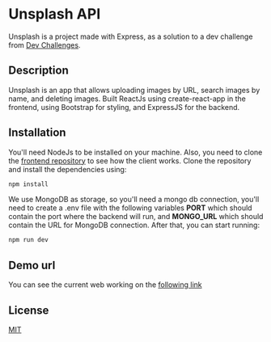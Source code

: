 # Unsplash API

Unsplash is a project made with Express, as a solution to a dev challenge from [Dev Challenges](https://legacy.devchallenges.io/paths/full-stack-developer).


## Description

Unsplash is an app that allows uploading images by URL, search images by name, and deleting images. Built ReactJs using create-react-app in the frontend, using Bootstrap for styling, and ExpressJS for the backend.

## Installation 
You'll need NodeJs to be installed on your machine. Also, you need to clone the [frontend repository](https://github.com/andres326/unsplash-client) to see how the client works. Clone the repository and install the dependencies using:  

```bash
npm install
```

We use MongoDB as storage, so you'll need a mongo db connection, you'll need to create a .env file with the following variables __PORT__ which should contain the port where the backend will run, and __MONGO_URL__ which should contain the URL for MongoDB connection. After that, you can start running: 

```bash
npm run dev
```
## Demo url

You can see the current web working on the [following link](https://unsplash-pc326.web.app/)

## License

[MIT](https://choosealicense.com/licenses/mit/)